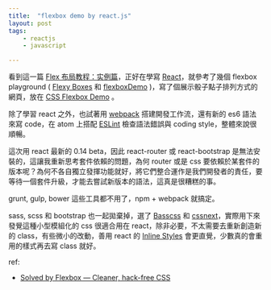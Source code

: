 ```yaml
---
title:  "flexbox demo by react.js"
layout: post
tags:
    - reactjs
    - javascript

---
```


看到這一篇 [Flex 布局教程：实例篇](http://www.ruanyifeng.com/blog/2015/07/flex-examples.html)，正好在學寫 [React](https://facebook.github.io/react/)，就參考了幾個 flexbox playground ( [Flexy Boxes](http://the-echoplex.net/flexyboxes/) 和 [flexboxDemo](http://codepen.io/justd/pen/yydezN) )，寫了個展示骰子點子排列方式的網頁，放在 [CSS Flexbox Demo](http://shouda.github.io/demo/react-flex-dice/) 。

除了學習 react 之外，也試著用 [webpack](http://webpack.github.io/) 搭建開發工作流，還有新的 es6 語法來寫 code，在 atom 上搭配 [ESLint](http://eslint.org/) 檢查語法錯誤與 coding style，整體來說很順暢。

這次用 react 最新的 0.14 beta，因此 react-router 或 react-bootstrap 是無法安裝的，這讓我重新思考套件依賴的問題，為何 router 或是 css 要依賴於某套件的版本呢？為何不各自獨立發揮功能就好，將它們整合運作是我們開發者的責任，要等待一個套件升級，才能去嘗試新版本的語法，這真是很糟糕的事。

grunt, gulp, bower 這些工具都不用了，npm + webpack 就搞定。

sass, scss 和 bootstrap 也一起拋棄掉，選了 [Basscss](http://www.basscss.com/) 和 [cssnext](http://cssnext.io/)，實際用下來發覺這種小型模組化的 css 很適合用在 react，除非必要，不太需要去重新創造新的 class，有些微小的改動，善用 react 的 [Inline Styles](https://facebook.github.io/react/tips/inline-styles.html) 會更直覺，少數真的會重用的樣式再去寫 class 就好。

ref:

* [Solved by Flexbox — Cleaner, hack-free CSS](http://philipwalton.github.io/solved-by-flexbox/)
